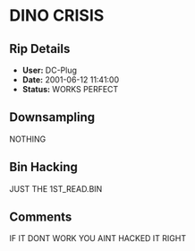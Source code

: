 # DINO CRISIS

## Rip Details

- **User:** DC-Plug
- **Date:** 2001-06-12 11:41:00
- **Status:** WORKS PERFECT

## Downsampling

NOTHING

## Bin Hacking

JUST THE 1ST_READ.BIN

## Comments

IF IT DONT WORK YOU AINT HACKED IT RIGHT

